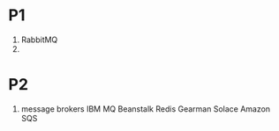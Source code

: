 # P1
1) RabbitMQ
2) 

# P2
1) message brokers
   IBM MQ
   Beanstalk
   Redis
   Gearman
   Solace
   Amazon SQS